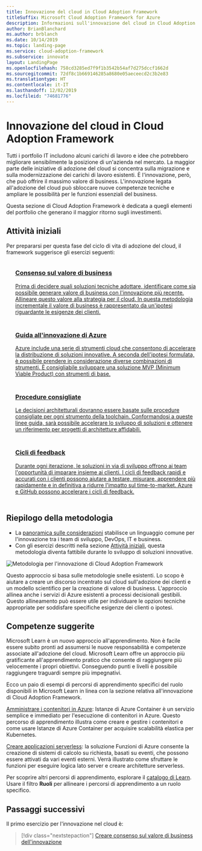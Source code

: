 ```yaml
---
title: Innovazione del cloud in Cloud Adoption Framework
titleSuffix: Microsoft Cloud Adoption Framework for Azure
description: Informazioni sull'innovazione del cloud in Cloud Adoption Framework.
author: BrianBlanchard
ms.author: brblanch
ms.date: 10/14/2019
ms.topic: landing-page
ms.service: cloud-adoption-framework
ms.subservice: innovate
layout: LandingPage
ms.openlocfilehash: 758cd3285ed7f9f1b3542b54af7d275dccf1662d
ms.sourcegitcommit: 72df8c1b669146285a8680e05aeceecd2c3b2e83
ms.translationtype: HT
ms.contentlocale: it-IT
ms.lasthandoff: 12/02/2019
ms.locfileid: "74681776"
---
```

# <a name="cloud-innovation-in-the-cloud-adoption-framework"></a>Innovazione del cloud in Cloud Adoption Framework

Tutti i portfolio IT includono alcuni carichi di lavoro e idee che potrebbero migliorare sensibilmente la posizione di un'azienda nel mercato. La maggior parte delle iniziative di adozione del cloud si concentra sulla migrazione e sulla modernizzazione dei carichi di lavoro esistenti. È l'innovazione, però, che può offrire il massimo valore di business. L'innovazione legata all'adozione del cloud può sbloccare nuove competenze tecniche e ampliare le possibilità per le funzioni essenziali del business.

Questa sezione di Cloud Adoption Framework è dedicata a quegli elementi del portfolio che generano il maggior ritorno sugli investimenti.

## <a name="get-started"></a>Attività iniziali

Per prepararsi per questa fase del ciclo di vita di adozione del cloud, il framework suggerisce gli esercizi seguenti:

<!-- markdownlint-disable MD033 -->

<ul class="panelContent cardsF">
    <li style="display: flex; flex-direction: column;">
        <a href="./business-value.md">
            <div class="cardSize">
                <div class="cardPadding" style="padding-bottom:10px;">
                    <div class="card" style="padding-bottom:10px;">
                        <div class="cardImageOuter">
                            <div class="cardImage">
                                <img alt="" src="../_images/icons/1.png" data-linktype="external">
                            </div>
                        </div>
                        <div class="cardText" style="padding-left:0px;">
                            <h3>Consenso sul valore di business</h3>
Prima di decidere quali soluzioni tecniche adottare, identificare come sia possibile generare valore di business con l'innovazione più recente. Allineare questo valore alla strategia per il cloud. In questa metodologia incrementale il valore di business è rappresentato da un'ipotesi riguardante le esigenze dei clienti.
                        </div>
                    </div>
                </div>
            </div>
        </a>
    </li>
    <li style="display: flex; flex-direction: column;">
        <a href="./innovation-guide/index.md">
            <div class="cardSize">
                <div class="cardPadding" style="padding-bottom:10px;">
                    <div class="card" style="padding-bottom:10px;">
                        <div class="cardImageOuter">
                            <div class="cardImage">
                                <img alt="" src="../_images/icons/2.png" data-linktype="external">
                            </div>
                        </div>
                        <div class="cardText" style="padding-left:0px;">
                            <h3>Guida all'innovazione di Azure</h3>
Azure include una serie di strumenti cloud che consentono di accelerare la distribuzione di soluzioni innovative. A seconda dell'ipotesi formulata, è possibile prendere in considerazione diverse combinazioni di strumenti. È consigliabile sviluppare una soluzione MVP (Minimum Viable Product) con strumenti di base.
                        </div>
                    </div>
                </div>
            </div>
        </a>
    </li>
    <li style="display: flex; flex-direction: column;">
        <a href="./best-practices/index.md">
            <div class="cardSize">
                <div class="cardPadding" style="padding-bottom:10px;">
                    <div class="card" style="padding-bottom:10px;">
                        <div class="cardImageOuter">
                            <div class="cardImage">
                                <img alt="" src="../_images/icons/3.png" data-linktype="external">
                            </div>
                        </div>
                        <div class="cardText" style="padding-left:0px;">
                            <h3>Procedure consigliate</h3>
Le decisioni architetturali dovranno essere basate sulle procedure consigliate per ogni strumento della toolchain. Conformandosi a queste linee guida, sarà possibile accelerare lo sviluppo di soluzioni e ottenere un riferimento per progetti di architetture affidabili.
                        </div>
                    </div>
                </div>
            </div>
        </a>
    </li>
    <li style="display: flex; flex-direction: column;">
        <a href="./considerations/adoption.md">
            <div class="cardSize">
                <div class="cardPadding" style="padding-bottom:10px;">
                    <div class="card" style="padding-bottom:10px;">
                        <div class="cardImageOuter">
                            <div class="cardImage">
                                <img alt="" src="../_images/icons/4.png" data-linktype="external">
                            </div>
                        </div>
                        <div class="cardText" style="padding-left:0px;">
                            <h3>Cicli di feedback</h3>
Durante ogni iterazione, le soluzioni in via di sviluppo offrono ai team l'opportunità di imparare insieme ai clienti. I cicli di feedback rapidi e accurati con i clienti possono aiutare a testare, misurare, apprendere più rapidamente e in definitiva a ridurre l'impatto sul time-to-market. Azure e GitHub possono accelerare i cicli di feedback.
                        </div>
                    </div>
                </div>
            </div>
        </a>
    </li>
</ul>
<!-- markdownlint-enable MD033 -->

## <a name="methodology-summary"></a>Riepilogo della metodologia

- La [panoramica sulle considerazioni](./considerations/index.md) stabilisce un linguaggio comune per l'innovazione tra i team di sviluppo, DevOps, IT e business.
- Con gli esercizi descritti nella sezione [Attività iniziali](#get-started), questa metodologia diventa fattibile durante lo sviluppo di soluzioni innovative.

![Metodologia per l'innovazione di Cloud Adoption Framework](../_images/innovate/innovate-methodology.png)

Questo approccio si basa sulle metodologie snelle esistenti. Lo scopo è aiutare a creare un discorso incentrato sul cloud sull'adozione dei clienti e un modello scientifico per la creazione di valore di business. L'approccio allinea anche i servizi di Azure esistenti a processi decisionali gestibili. Questo allineamento può essere utile per individuare le opzioni tecniche appropriate per soddisfare specifiche esigenze dei clienti o ipotesi.

## <a name="suggested-skills"></a>Competenze suggerite

Microsoft Learn è un nuovo approccio all'apprendimento. Non è facile essere subito pronti ad assumersi le nuove responsabilità e competenze associate all'adozione del cloud. Microsoft Learn offre un approccio più gratificante all'apprendimento pratico che consente di raggiungere più velocemente i propri obiettivi. Conseguendo punti e livelli è possibile raggiungere traguardi sempre più impegnativi.

Ecco un paio di esempi di percorsi di apprendimento specifici del ruolo disponibili in Microsoft Learn in linea con la sezione relativa all'innovazione di Cloud Adoption Framework.

[Amministrare i contenitori in Azure](https://docs.microsoft.com/learn/paths/administer-containers-in-azure/): Istanze di Azure Container è un servizio semplice e immediato per l'esecuzione di contenitori in Azure. Questo percorso di apprendimento illustra come creare e gestire i contenitori e come usare Istanze di Azure Container per acquisire scalabilità elastica per Kubernetes.

[Creare applicazioni serverless](https://docs.microsoft.com/learn/paths/create-serverless-applications/): la soluzione Funzioni di Azure consente la creazione di sistemi di calcolo su richiesta, basati su eventi, che possono essere attivati da vari eventi esterni. Verrà illustrato come sfruttare le funzioni per eseguire logica lato server e creare architetture serverless.

Per scoprire altri percorsi di apprendimento, esplorare il [catalogo di Learn](/learn/browse). Usare il filtro **Ruoli** per allineare i percorsi di apprendimento a un ruolo specifico.

## <a name="next-steps"></a>Passaggi successivi

Il primo esercizio per l'innovazione nel cloud è:
> [!div class="nextstepaction"]
> [Creare consenso sul valore di business dell'innovazione](./business-value.md)

